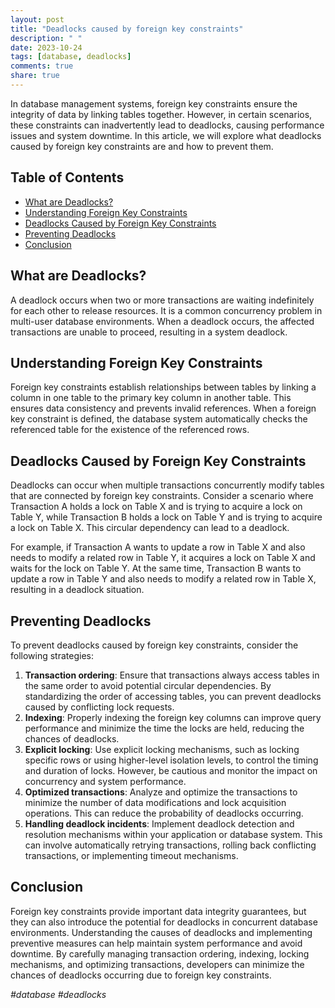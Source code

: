 ```yaml
---
layout: post
title: "Deadlocks caused by foreign key constraints"
description: " "
date: 2023-10-24
tags: [database, deadlocks]
comments: true
share: true
---
```


In database management systems, foreign key constraints ensure the integrity of data by linking tables together. However, in certain scenarios, these constraints can inadvertently lead to deadlocks, causing performance issues and system downtime. In this article, we will explore what deadlocks caused by foreign key constraints are and how to prevent them.

## Table of Contents
- [What are Deadlocks?](#what-are-deadlocks)
- [Understanding Foreign Key Constraints](#understanding-foreign-key-constraints)
- [Deadlocks Caused by Foreign Key Constraints](#deadlocks-caused-by-foreign-key-constraints)
- [Preventing Deadlocks](#preventing-deadlocks)
- [Conclusion](#conclusion)

## What are Deadlocks?

A deadlock occurs when two or more transactions are waiting indefinitely for each other to release resources. It is a common concurrency problem in multi-user database environments. When a deadlock occurs, the affected transactions are unable to proceed, resulting in a system deadlock.

## Understanding Foreign Key Constraints

Foreign key constraints establish relationships between tables by linking a column in one table to the primary key column in another table. This ensures data consistency and prevents invalid references. When a foreign key constraint is defined, the database system automatically checks the referenced table for the existence of the referenced rows.

## Deadlocks Caused by Foreign Key Constraints

Deadlocks can occur when multiple transactions concurrently modify tables that are connected by foreign key constraints. Consider a scenario where Transaction A holds a lock on Table X and is trying to acquire a lock on Table Y, while Transaction B holds a lock on Table Y and is trying to acquire a lock on Table X. This circular dependency can lead to a deadlock.

For example, if Transaction A wants to update a row in Table X and also needs to modify a related row in Table Y, it acquires a lock on Table X and waits for the lock on Table Y. At the same time, Transaction B wants to update a row in Table Y and also needs to modify a related row in Table X, resulting in a deadlock situation.

## Preventing Deadlocks

To prevent deadlocks caused by foreign key constraints, consider the following strategies:

1. **Transaction ordering**: Ensure that transactions always access tables in the same order to avoid potential circular dependencies. By standardizing the order of accessing tables, you can prevent deadlocks caused by conflicting lock requests.
2. **Indexing**: Properly indexing the foreign key columns can improve query performance and minimize the time the locks are held, reducing the chances of deadlocks.
3. **Explicit locking**: Use explicit locking mechanisms, such as locking specific rows or using higher-level isolation levels, to control the timing and duration of locks. However, be cautious and monitor the impact on concurrency and system performance.
4. **Optimized transactions**: Analyze and optimize the transactions to minimize the number of data modifications and lock acquisition operations. This can reduce the probability of deadlocks occurring.
5. **Handling deadlock incidents**: Implement deadlock detection and resolution mechanisms within your application or database system. This can involve automatically retrying transactions, rolling back conflicting transactions, or implementing timeout mechanisms.

## Conclusion

Foreign key constraints provide important data integrity guarantees, but they can also introduce the potential for deadlocks in concurrent database environments. Understanding the causes of deadlocks and implementing preventive measures can help maintain system performance and avoid downtime. By carefully managing transaction ordering, indexing, locking mechanisms, and optimizing transactions, developers can minimize the chances of deadlocks occurring due to foreign key constraints.

*#database #deadlocks*